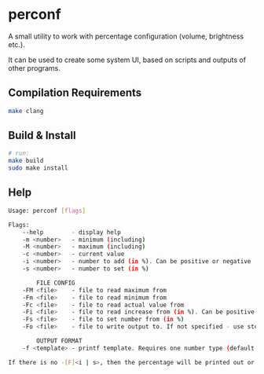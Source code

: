 # perconf

A small utility to work with percentage configuration (volume, brightness etc.).

It can be used to create some system UI, based on scripts and outputs of other programs.

## Compilation Requirements

```sh
make clang 
```

## Build & Install

```sh
# run:
make build
sudo make install
```

## Help

```sh
Usage: perconf [flags]

Flags:
    --help        - display help
    -m <number>   - minimum (including)
    -M <number>   - maximum (including)
    -c <number>   - current value
    -i <number>   - number to add (in %). Can be positive or negative
    -s <number>   - number to set (in %)

        FILE CONFIG
    -FM <file>    - file to read maximum from
    -Fm <file>    - file to read minimum from
    -Fc <file>    - file to read actual value from
    -Fi <file>    - file to read increase from (in %). Can be positive or negative
    -Fs <file>    - file to set number from (in %)
    -Fo <file>    - file to write output to. If not specified - use stdout

        OUTPUT FORMAT
    -f <template> - printf template. Requires one number type (default: "%.lf")

If there is no -[F]<i | s>, then the percentage will be printed out or written to -Fo.

```
